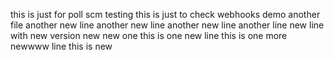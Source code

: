 this is just for poll scm testing
this is just to check webhooks demo
another file
another new line
another new line
another new line
another line
new line with new version
new
new one
this is one new line
this is one more newwww line
this is new 
